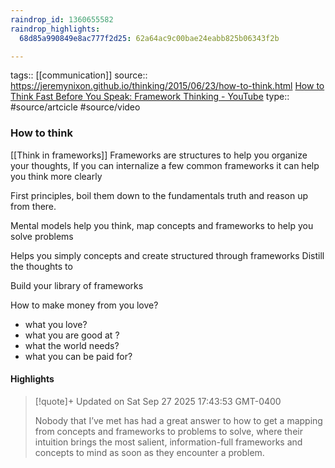 ```yaml
---
raindrop_id: 1360655582
raindrop_highlights:
  68d85a990849e8ac777f2d25: 62a64ac9c00bae24eabb825b06343f2b

---
```


tags:: [[communication]]
source:: https://jeremynixon.github.io/thinking/2015/06/23/how-to-think.html
[How to Think Fast Before You Speak: Framework Thinking - YouTube](https://www.youtube.com/watch?v=lcyHC9HLTzc)
type:: #source/artcicle #source/video

### How to think

[[Think in frameworks]]
Frameworks are structures to help you organize your thoughts, 
If you can internalize a few common frameworks it can help you think more clearly

First principles, boil them down to the fundamentals truth and reason up from there.


Mental models help you think, map concepts and frameworks to help you solve problems 


Helps you simply concepts and create structured through frameworks
Distill the thoughts to 

Build your library of frameworks

How to make money from you love?
- what you love?
- what you are good at ?
- what the world needs?
- what you can be paid for?




#### Highlights

> [!quote]+ Updated on Sat Sep 27 2025 17:43:53 GMT-0400
>
> Nobody that I’ve met has had a great answer to how to get a mapping from concepts and frameworks to problems to solve, where their intuition brings the most salient, information-full frameworks and concepts to mind as soon as they encounter a problem.
